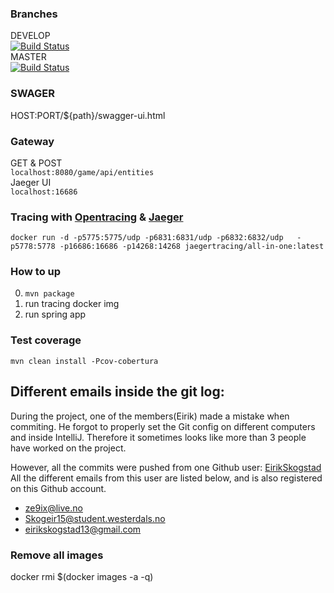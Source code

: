 ### Branches
DEVELOP  
[![Build Status](https://travis-ci.com/NikitaZhevnitskiy/ern-card-game.svg?token=6FYqXrfAk2ZHo34Tq8Gp&branch=develop)](https://travis-ci.com/NikitaZhevnitskiy/ern-card-game)  
MASTER  
[![Build Status](https://travis-ci.com/NikitaZhevnitskiy/ern-card-game.svg?token=6FYqXrfAk2ZHo34Tq8Gp&branch=master)](https://travis-ci.com/NikitaZhevnitskiy/ern-card-game)  






### SWAGER
HOST:PORT/${path}/swagger-ui.html

### Gateway
GET & POST  
`localhost:8080/game/api/entities`  
Jaeger UI  
`localhost:16686`

### Tracing with [Opentracing](http://opentracing.io/) & [Jaeger](http://jaeger.readthedocs.io/en/latest/) 
`docker run -d -p5775:5775/udp -p6831:6831/udp -p6832:6832/udp   -p5778:5778 -p16686:16686 -p14268:14268 jaegertracing/all-in-one:latest`

### How to up
0. `mvn package`
1. run tracing docker img
2. run spring app


### Test coverage
`mvn clean install -Pcov-cobertura`


## Different emails inside the git log:
During the project, one of the members(Eirik) made a mistake when commiting. He forgot to properly set the Git config
on different computers and inside IntelliJ. Therefore it sometimes looks like more than 3 people have worked on the project.

However, all the commits were pushed from one Github user: [EirikSkogstad](https://github.com/EirikSkogstad)
All the different emails from this user are listed below, and is also registered on this Github account.
 - ze9ix@live.no
 - Skogeir15@student.westerdals.no
 - eirikskogstad13@gmail.com
 
### Remove all images 
docker rmi $(docker images -a -q)